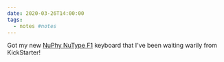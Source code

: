 ```yaml
---
date: 2020-03-26T14:00:00
tags:
  - notes #notes
---
```


Got my new [NuPhy NuType F1](https://www.kickstarter.com/projects/nuphy/nutype-revolutionizing-the-laptop-typing-experience/) keyboard that I've been waiting warily from KickStarter!
